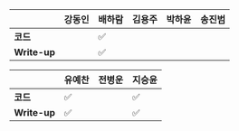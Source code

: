 |              | 강동인 | 배하람 | 김용주 | 박하윤 | 송진범 |
| ------------ | ------ | ----------------- | ------ | ------ | ------ |
| **코드**     ||:white_check_mark:|  |        |        |
| **Write-up** ||:white_check_mark:|  |        |        |

|              | 유예찬 | 전병운 | 지승윤 |
| ------------ | ------ | ------ | ------ |
| **코드**     |:white_check_mark:|  |:white_check_mark: |
| **Write-up** |:white_check_mark:|      | :white_check_mark:  |

